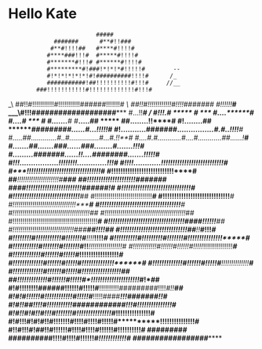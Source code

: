 # Hello Kate

                             #####
                 #######      #**#!!###
                #**#!!!!##   #****#!!!!#
               #****###!!!#  #*****#!!!!#
               #*******#!!!# #******#!!!!#
               #*********#!###!*!*!*#!!!!!#        --
               #!*!*!*!*!*!#!##########!!!!#      /_
               ###########!##!!!!!!!!!!#!!!#     //__
            ###!!!!!!!!!!!#!!!!!!!!!!!!!#!!!#
  _\    ##!!#!!!!!!!!!!!#!!!!!!!!!!!######!!!!!!!*#
   \\  ##!!#!!!!!!!!!!!!#!!!!#######     #!!!!!!***#
 ___\\#!!!###################*****       #...!!*****#
/   \#!!!.#       ***** #     ***        #....*******#
    #*....#        ***   #              #.......*****#
   #**.....##          *****          ##........!!****#
   #!........##       *******#########......#...!!!!!*#
  #!...........#######.*****...............#.#..!!!!**#
 #*.....##.............#..#...............#...#.!!****#
 #*....#.#............#....#............##......!*****#
 #*.......##.......###......###........#.......!!!****#
 #*.........#######......!!....########.......!!!!!***#
  #!!!.................!!!!!!!!.............!!!*******#
   #!!!!............!!!!!!!!!!!!!!!!!!!!!!!!!!!******#
    #*******!!!!!!!!!!!!!!!!!!!!!!!!!!!!***!!!!*****#
     #******!!!!!!!!!!!!!!!!!!!!!!!!!********!!****#
      ##*****!!!!!!!!!!!!!!!!!!!!!#*************###
        ##****!!!!!!!!!!!!!!!!!!!!!###******####
          ####!!!!!!!!!!!!!!!!!!!!!!!!######!#
              #!!!!!!!!!!!!!!!!!!!!!!!!!!!!!!*#
              #!!!!!!!!!!!!!!!!!!!!!!!!!!!!!***##
             #!!!!!!!!!!!!!!!!!!!!!!!!!!!!!******#
            #!!!!!!!!!!!!!!!!!!!!!!!!!!!!!*******#
           #!!!!!!!!!!!!!!!!!!!!!!!!!!!!!!!!*****#
          #!!!!!!!!!!!!!!!!!!!!!!!!!!!!!!!!!!!**#
         #!!!!!!!!!!!!!!!!!!!!!!!!!!!!!!!!!!!!!!!##
        #!!!!!!!!!!!!!!!!!!!!!!!!!!!!!!!!!!!!!!!!!*##
       #!!!!!!!!!!!!!!!!!!!!!!!!!!!!!!!!!!!!!!!!!!!***#
       #!!!!!!!!!!!!!!!!!!!!!!!!!!!!!!!!!####!!!!!!****##
      #!!!!!!!!!!!!!!!!!!!!!!!!!!!!!!!###****##!!!!******##
      #!!!!!!!!!!!!!!!!!!!!!!!!!!!!!##**!!*****#!!!********#
      #!!!!!!!!#!!!!!!!!!!!#!!!!!!!#***!!!!***!!!!**********#
     #!!!!!!!!!!#!!!!!!!!!#!!!!!!!#****!!!!!*!!!!!!!!!!*****#
     #!!!!!!!!!!!#!!!!!!!#!!!!!!!#*!!***!!!!!!!!!!!!!!!!!***#
     #!!!!!!!!!!!!#!!!!!!#!!!!!!#*!!!!!*!!!!!!!!!!!!!!!*****#
     #!!!!!!!!!!!!#!!!!!!#!!!!!#***!!!!!!!!!!!!!!!!!********#
    #!!!!!!!!!!!!!#!!!!!!#!!!!!#****!!!!!!!!!!!!!!**********#
    #!!!!!!!!!!!!!#!!!!!!#!!!!!#*****!!!!!!!!!!!!!!*********#
    #!!!!!!!!!!!!!#!!!!!!#!!!!!#***!!!!!!!!!!!!!!!!!********##
   ##!!!!!!!!!!!!!#!!!!!!#!!!!!#*!!!!!!!!!!!!!!!!!!!!!*****#!*##
  #!#!!!!!!!!######!!!!!!#!!!!!#**!!!!!!!!!!#########!!!!*#!!**##
 #!#!#!!!!!!#!!!!!!!!!!!!#!!!!!#***!!!!!####******!!!#######!!**#
#!#!!##!!!!#!!!!!!!!!!!############*!!!#********!!!!!!!!!!!!!!!**#
#!#!!#!#!!#!!!#!!!!!!!#!!!!!!!!!!!!!!!#***********!!!!!!!!!!!!!!!#
#!#!!!#!#!#!!#!!!!!!!#!!!!#!!!!#!!!!!#**********!!!!!!!!!!!!!!!**#
#!!#!!!#!##!!#!!!!!!#!!!!#!!!!#!!!!!!#************!!!!!!!!!!****#
 ######### ##########!!!!#!!!!#!!!!!!#**********!!!!!!!!!!!!***#
                     #################*********
